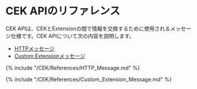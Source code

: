 # CEK APIのリファレンス
CEK APIは、CEKとExtensionの間で情報を交換するために使用されるメッセージ仕様です。CEK APIについて次の内容を説明します。
* [HTTPメッセージ](#HTTPMessage)
* [Custom Extensionメッセージ](#CustomExtMessage)

{% include "/CEK/References/HTTP_Message.md" %}

{% include "/CEK/References/Custom_Extension_Message.md" %}
